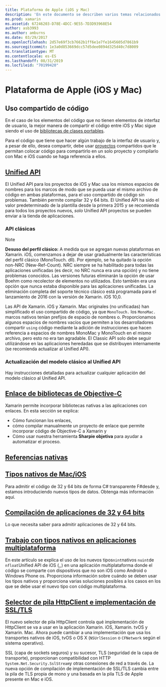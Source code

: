 ```yaml
---
title: Plataforma de Apple (iOS y Mac)
description: 'En este documento se describen varios temas relacionados con el desarrollo de Xamarin. iOS y Xamarin. Mac: uso compartido de código, Unified API, bibliotecas de Objective-C de enlace, referencias nativas, tipos nativos y mucho más.'
ms.prod: xamarin
ms.assetid: 67246203-D78E-4DCC-9E55-7D3D93968E54
author: asb3993
ms.author: amburns
ms.date: 03/29/2017
ms.openlocfilehash: 2d57e69f3cb7662b1ff6e1e7fe1645605d7861b9
ms.sourcegitcommit: 1e3a0d853669dcc57d5dee0894d325d40c7d8009
ms.translationtype: MT
ms.contentlocale: es-ES
ms.lasthandoff: 08/31/2019
ms.locfileid: "70199420"
---
```

# <a name="apple-platform-ios-and-mac"></a>Plataforma de Apple (iOS y Mac)

## <a name="code-sharing"></a>Uso compartido de código

En el caso de los elementos del código que no tienen elementos de interfaz de usuario, la mejor manera de compartir el código entre iOS y Mac sigue siendo el uso de [bibliotecas de clases portables](~/cross-platform/app-fundamentals/pcl.md).

Para el código que tiene que hacer algún trabajo de la interfaz de usuario y, a pesar de ello, desea compartir, debe usar [proyectos](~/cross-platform/app-fundamentals/shared-projects.md) compartidos que le permitan colocar código para compartirlo en un solo proyecto y compilarlo con Mac e iOS cuando se haga referencia a ellos.

## <a name="unified-apiunifiedindexmd"></a>[Unified API](unified/index.md)

El Unified API para los proyectos de iOS y Mac usa los mismos espacios de nombres para los marcos de modo que se pueda usar el mismo archivo de código en ambas plataformas, para el uso compartido de código sin problemas. También permite compilar 32 y 64 bits. El Unified API ha sido el valor predeterminado de la plantilla desde la primera 2015 y se recomienda para todos los proyectos nuevos, *solo* Unified API proyectos se pueden enviar a la tienda de aplicaciones.

### <a name="classic-apis"></a>API clásicas

> [!NOTE]
> **Desuso del perfil clásico:** A medida que se agregan nuevas plataformas en Xamarin. iOS, comenzamos a dejar de usar gradualmente las características del perfil clásico (MonoTouch. dll). Por ejemplo, se ha quitado la opción non-NRC (New-Ref-Count). NRC siempre se ha habilitado para todas las aplicaciones unificadas (es decir, no NRC nunca era una opción) y no tiene problemas conocidos. Las versiones futuras eliminarán la opción de usar Boehm como recolector de elementos no utilizados. Esto también era una opción que nunca estaba disponible para las aplicaciones unificadas. La eliminación completa del soporte técnico clásico está programada para el lanzamiento de 2016 con la versión de Xamarin. iOS 10,0.

Las API de Xamarin. iOS y Xamarin. Mac originales (no unificadas) han simplificado el uso compartido de código, ya que `MonoTouch.` los `MonoMac.` marcos nativos tenían prefijos de espacio de nombres o.  Proporcionamos algunos espacios de nombres vacíos que permiten a los desarrolladores compartir `using` código mediante la adición de instrucciones que hacen referencia a espacios de nombres MonoMac y MonoTouch en el mismo archivo, pero esto no era tan agradable. El Classic API solo debe seguir utilizándose en las aplicaciones heredadas que se distribuyen internamente (se recomienda actualizar al Unified API).


### <a name="updating-from-classic-to-the-unified-api"></a>Actualización del modelo clásico al Unified API

Hay instrucciones detalladas para actualizar cualquier aplicación del modelo clásico al Unified API.

## <a name="binding-objective-c-librariesbindingindexmd"></a>[Enlace de bibliotecas de Objective-C](binding/index.md)

Xamarin permite incorporar bibliotecas nativas a las aplicaciones con enlaces. En esta sección se explica:

- Cómo funcionan los enlaces,
- cómo compilar manualmente un proyecto de enlace que permite incorporar código de Objective-C a Xamarin y
- Cómo usar nuestra herramienta **Sharpie objetiva** para ayudar a automatizar el proceso.

## <a name="native-referencesnative-referencesmd"></a>[Referencias nativas](native-references.md)

## <a name="macios-native-typesnativetypesmd"></a>[Tipos nativos de Mac/iOS](nativetypes.md)

Para admitir el código de 32 y 64 bits de forma C# transparente F#desde y, estamos introduciendo nuevos tipos de datos.   Obtenga más información aquí.

## <a name="building-32-and-64-bit-apps32-and-64indexmd"></a>[Compilación de aplicaciones de 32 y 64 bits](32-and-64/index.md)

Lo que necesita saber para admitir aplicaciones de 32 y 64 bits.

## <a name="working-with-native-types-in-cross-platform-appsnative-types-cross-platformmd"></a>[Trabajo con tipos nativos en aplicaciones multiplataforma](native-types-cross-platform.md)

En este artículo se explica el uso de los nuevos tipos`nint`nativos `nuint`de `nfloat`Unified API de iOS (,,) en una aplicación multiplataforma donde el código se comparte con dispositivos que no son iOS como Android o Windows Phone os.
Proporciona información sobre cuándo se deben usar los tipos nativos y proporciona varias soluciones posibles a los casos en los que se debe usar el nuevo tipo con código multiplataforma.

## <a name="httpclient-stack-and-ssltls-implementation-selectorhttp-stackmd"></a>[Selector de pila HttpClient e implementación de SSL/TLS](http-stack.md)

El nuevo selector de pila HttpClient controla qué implementación de HttpClient se va a usar en la aplicación Xamarin. iOS, Xamarin. tvOS y Xamarin. Mac. Ahora puede cambiar a una implementación que usa los transportes nativos de iOS, tvOS o OS X (`NSUrlSession` o `CFNetwork` según el sistema operativo).

SSL (capa de sockets seguros) y su sucesor, TLS (seguridad de la capa de transporte), proporcionan compatibilidad con HTTP `System.Net.Security.SslStream`y otras conexiones de red a través de. La nueva opción de compilación de implementación de SSL/TLS cambia entre la pila de TLS propia de mono y una basada en la pila TLS de Apple presente en Mac e iOS.
